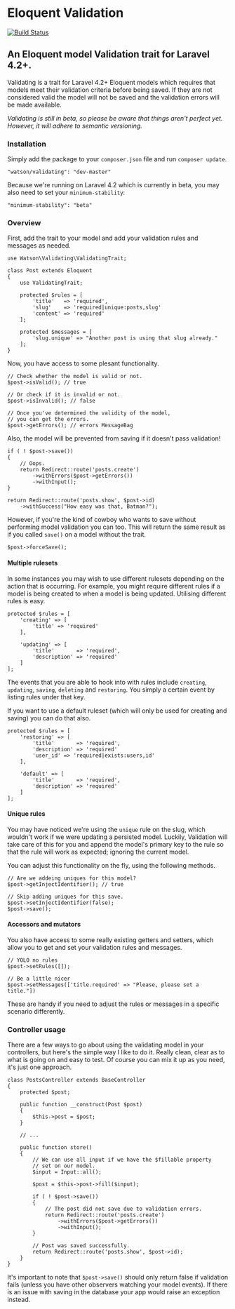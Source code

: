 Eloquent Validation
===================

[![Build Status](https://travis-ci.org/dwightwatson/validating.png?branch=master)](https://travis-ci.org/dwightwatson/validating)

## An Eloquent model Validation trait for Laravel 4.2+.

Validating is a trait for Laravel 4.2+ Eloquent models which requires that models meet their validation criteria before being saved. If they are not considered valid the model will not be saved and the validation errors will be made available.

_Validating is still in beta, so please be aware that things aren't perfect yet. However, it will adhere to semantic versioning._

### Installation

Simply add the package to your `composer.json` file and run `composer update`.

```
"watson/validating": "dev-master"
```

Because we're running on Laravel 4.2 which is currently in beta, you may also need to set your `minimum-stability`:

```
"minimum-stability": "beta"
```

### Overview

First, add the trait to your model and add your validation rules and messages as needed.

```
use Watson\Validating\ValidatingTrait;

class Post extends Eloquent
{
	use ValidatingTrait;

	protected $rules = [
		'title'   => 'required',
		'slug'    => 'required|unique:posts,slug'
		'content' => 'required'
	];

	protected $messages = [
		'slug.unique' => "Another post is using that slug already."
	];
}
```

Now, you have access to some plesant functionality.

    // Check whether the model is valid or not.
    $post->isValid(); // true

    // Or check if it is invalid or not.
    $post->isInvalid(); // false

    // Once you've determined the validity of the model, 
    // you can get the errors.
    $post->getErrors(); // errors MessageBag

Also, the model will be prevented from saving if it doesn't pass validation!

    if ( ! $post->save())
    {
    	// Oops.
    	return Redirect::route('posts.create')
    		->withErrors($post->getErrors())
    		->withInput();
    }

    return Redirect::route('posts.show', $post->id)
    	->withSuccess("How easy was that, Batman?");

However, if you're the kind of cowboy who wants to save without performing model validation you can too. This will return the same result as if you called `save()` on a model without the trait.

    $post->forceSave();

#### Multiple rulesets

In some instances you may wish to use different rulesets depending on the action that is occurring. For example, you might require different rules if a model is being created to when a model is being updated. Utilising different rules is easy.

    protected $rules = [
        'creating' => [
            'title' => 'required'
        ],

        'updating' => [
            'title'       => 'required',
            'description' => 'required'
        ]
    ];

The events that you are able to hook into with rules include `creating`, `updating`, `saving`, `deleting` and `restoring`. You simply a certain event by listing rules under that key.

If you want to use a default ruleset (which will only be used for creating and saving) you can do that also.

    protected $rules = [
        'restoring' => [
            'title'       => 'required',
            'description' => 'required'
            'user_id' => 'required|exists:users,id'
        ],

        'default' => [
            'title'       => 'required',
            'description' => 'required'
        ]
    ];

#### Unique rules

You may have noticed we're using the `unique` rule on the slug, which wouldn't work if we were updating a persisted model. Luckily, Validation will take care of this for you and append the model's primary key to the rule so that the rule will work as expected; ignoring the current model.

You can adjust this functionality on the fly, using the following methods.

    // Are we addeing uniques for this model?
    $post->getInjectIdentifier(); // true

    // Skip adding uniques for this save.
    $post->setInjectIdentifier(false);
    $post->save();

#### Accessors and mutators

You also have access to some really existing getters and setters, which allow you to get and set your validation rules and messages.

	// YOLO no rules
    $post->setRules([]);

	// Be a little nicer
    $post->setMessages(['title.required' => "Please, please set a title."])

These are handy if you need to adjust the rules or messages in a specific scenario differently.


### Controller usage

There are a few ways to go about using the validating model in your controllers, but here's the simple way I like to do it. Really clean, clear as to what is going on and easy to test. Of course you can mix it up as you need, it's just one approach.

    class PostsController extends BaseController
    {
        protected $post;

        public function __construct(Post $post)
        {
            $this->post = $post;
        }

        // ...

        public function store()
        {
            // We can use all input if we have the $fillable property
            // set on our model.
            $input = Input::all();

            $post = $this->post->fill($input);

            if ( ! $post->save())
            {
                // The post did not save due to validation errors.
                return Redirect::route('posts.create')
                    ->withErrors($post->getErrors())
                    ->withInput();
            }

            // Post was saved successfully.
            return Redirect::route('posts.show', $post->id);
        }
    }

It's important to note that `$post->save()` should only return false if validation fails (unless you have other observers watching your model events). If there is an issue with saving in the database your app would raise an exception instead.